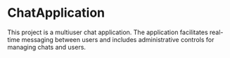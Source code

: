 # ChatApplication
This project is a multiuser chat application. The application facilitates real-time messaging between users and includes administrative controls for managing chats and users.
